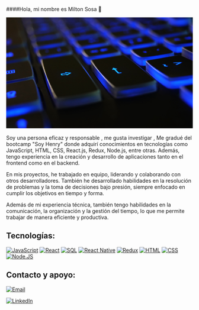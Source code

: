 
####Hola, mi nombre es Milton Sosa 👋
<p align="center">
  <img src="./img/img-tecl.jpg" width="100%"  height="300">
</p>
Soy una persona eficaz y responsable  , me gusta investigar ,  Me gradué del bootcamp "Soy Henry" donde adquirí conocimientos en tecnologías como JavaScript, HTML, CSS, React.js, Redux, Node.js, entre otras. Además, tengo experiencia en la creación y desarrollo de aplicaciones tanto en el frontend como en el backend.

En mis proyectos, he trabajado en equipo, liderando y colaborando con otros desarrolladores. También he desarrollado habilidades en la resolución de problemas y la toma de decisiones bajo presión, siempre enfocado en cumplir los objetivos en tiempo y forma.

Además de mi experiencia técnica, también tengo habilidades en la comunicación, la organización y la gestión del tiempo, lo que me permite trabajar de manera eficiente y productiva.



## Tecnologías:
[![JavaScript](https://img.shields.io/badge/JavaScript-F7DF1E?style=for-the-badge&logo=javascript&logoColor=black&labelColor=F7DF1E)]()
[![React](https://img.shields.io/badge/React-61DAFB?style=for-the-badge&logo=react&logoColor=black&labelColor=61DAFB)]()
[![SQL](https://img.shields.io/badge/SQL-4479A1?style=for-the-badge&logo=postgresql&logoColor=white&labelColor=4479A1)]()
[![React Native](https://img.shields.io/badge/React_Native-61DAFB?style=for-the-badge&logo=react&logoColor=black&labelColor=61DAFB)]()
[![Redux](https://img.shields.io/badge/Redux-764ABC?style=for-the-badge&logo=redux&logoColor=white&labelColor=764ABC)]()
[![HTML](https://img.shields.io/badge/HTML-E34F26?style=for-the-badge&logo=html5&logoColor=white&labelColor=E34F26)]()
[![CSS](https://img.shields.io/badge/CSS-1572B6?style=for-the-badge&logo=css3&logoColor=white&labelColor=1572B6)]()
[![Node.JS](https://img.shields.io/badge/Node.JS-339933?style=for-the-badge&logo=node.js&logoColor=white&labelColor=101010)]()

## Contacto y apoyo:


[![Email](https://img.shields.io/badge/Email-Contacto-D14836?style=for-the-badge&logo=gmail&logoColor=white&labelColor=101010)](mailto:milton.sosa1901@gmail.com)

[![LinkedIn](https://img.shields.io/badge/LinkedIn-Sígueme-0077B5?style=for-the-badge&logo=linkedin&logoColor=white&labelColor=101010)](https://www.linkedin.com/in/milton-sosa-6b671524b//)
